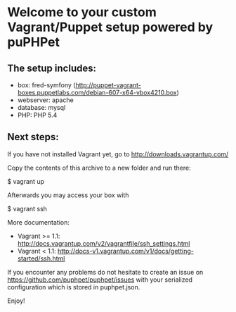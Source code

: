 Welcome to your custom Vagrant/Puppet setup powered by puPHPet
==============================================================

The setup includes:
-------------------
* box:       fred-symfony (http://puppet-vagrant-boxes.puppetlabs.com/debian-607-x64-vbox4210.box)
* webserver: apache
* database:  mysql
* PHP:       PHP 5.4

Next steps:
-----------
If you have not installed Vagrant yet, go to http://downloads.vagrantup.com/

Copy the contents of this archive to a new folder
and run there:

$ vagrant up

Afterwards you may access your box with

$ vagrant ssh

More documentation:
* Vagrant >= 1.1: http://docs.vagrantup.com/v2/vagrantfile/ssh_settings.html
* Vagrant <  1.1: http://docs-v1.vagrantup.com/v1/docs/getting-started/ssh.html

If you encounter any problems do not hesitate to create an issue on https://github.com/puphpet/puphpet/issues
with your serialized configuration which is stored in puphpet.json.

Enjoy!
